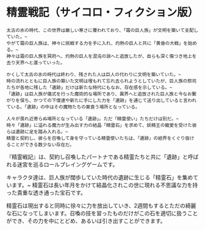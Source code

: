 # 精霊戦記（サイコロ・フィクション版）

    太古の氷の時代、この世界は厳しい寒さに覆われており、「霜の巨人族」が文明を築いて支配していた。~
    やがて霜の巨人族は、神々に挑戦する力を手に入れ、灼熱の巨人と共に「黄昏の大戦」を始める。~
    神々は霜の巨人族を冥府へ、灼熱の巨人を混沌の淵へと追放したが、自らも深く傷つき地上を去り天界へと還っていった。

    かくして太古の氷の時代は終わり、残された人は巨人の代わりに文明を築いていた。~
    時の流れとともに巨人族の築いた文明は埋もれて忘れ去られようとしていたが、巨人族の祭司たちが各地に残した「遺跡」だけは新たな時代にもなお、存在感を示している。~
    「遺跡」は巨人族が儀式を行った魔術的な場所であり、異界へと追放された巨人族と今なお繋がりを保ち、かつての下僕達や新たに手にした力を「遺跡」を通じて送り出していると言われている。「遺跡」の中はその魔物たちの巣食う場所となっている。

    人々が畏れ近寄らぬ場所となっている「遺跡」。ただ「精霊使い」たちだけは別だ。~
    時々「遺跡」に溢れる魔力が生み出す力の結晶「精霊石」を求めて、妖精王の寵愛を受けた彼らは遺跡に足を踏み入れる。~
    精霊と契約し、彼らを召喚して身を守っている精霊使いたちは、「遺跡」の結界をくぐり抜けることができる数少ない存在だ。



『精霊戦記』は、契約し召喚したパートナである精霊たちと共に「遺跡」と呼ばれる迷宮を巡るロールプレイングゲームです。

キャラクタ達は、巨人族が闊歩していた時代の遺跡に生じる「精霊石」を集めています。~
精霊石は長い年月をかけて結晶化されこの世に現れる不思議な力を持った貴重な透き通った宝石です。

精霊石は現出すると同時に徐々に力を放出していき、2週間もするとただの綺麗な石になってしまいます。召喚の技を習ったものだけがこの石を適切に扱うことができ、その力を中にとどめ、あるいは引き出すことができます。
